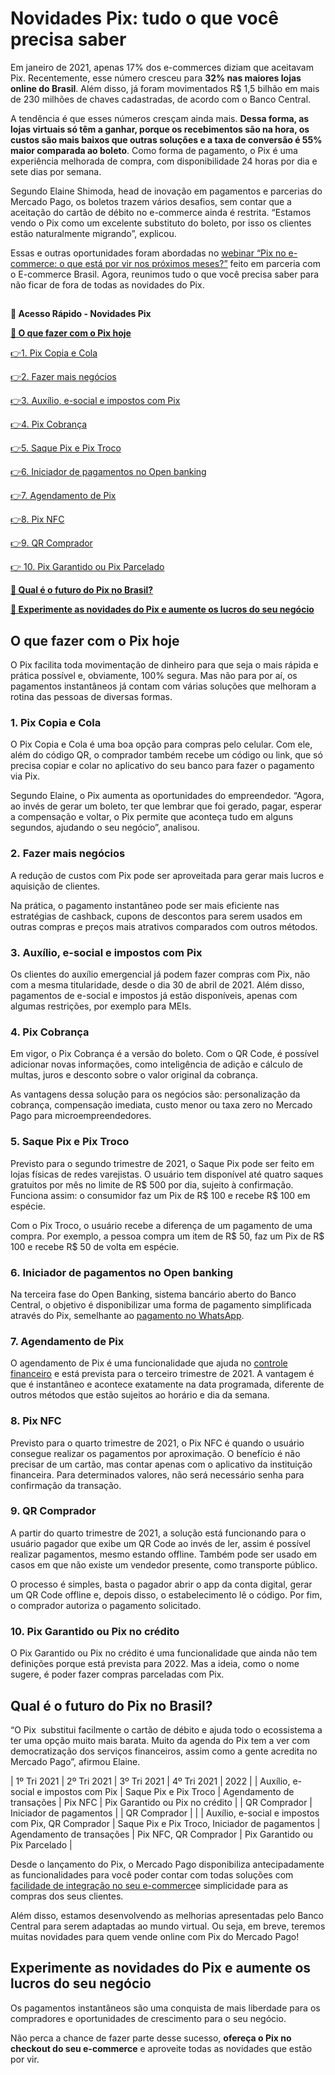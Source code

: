 # Novidades Pix: tudo o que você precisa saber

Em janeiro de 2021, apenas 17% dos e-commerces diziam que aceitavam  Pix. Recentemente, esse número cresceu para **32% nas maiores lojas online do Brasil**. Além disso, já foram movimentados R$ 1,5 bilhão em mais de 230 milhões de chaves cadastradas, de acordo com o Banco Central.

A tendência é que esses números cresçam ainda mais. **Dessa forma, as lojas virtuais só têm a ganhar, porque os recebimentos são na hora, os custos são mais baixos que outras soluções e a taxa de conversão é 55% maior comparada ao boleto**. Como forma de pagamento, o Pix é uma experiência melhorada de compra, com disponibilidade 24 horas por dia e sete dias por semana.

Segundo Elaine Shimoda, head de inovação em pagamentos e parcerias do Mercado Pago, os boletos trazem vários desafios, sem contar que a aceitação do cartão de débito no e-commerce ainda é restrita. “Estamos vendo o Pix como um excelente substituto do boleto, por isso os clientes estão naturalmente migrando”, explicou.

Essas e outras oportunidades foram abordadas no [webinar “Pix no e-commerce: o que está por vir nos próximos meses?”](https://www.youtube.com/watch?v=CnBpvggcpDU&t=139s) feito em parceria com o E-commerce Brasil. Agora, reunimos tudo o que você precisa saber para não ficar de fora de todas as novidades do Pix.

## 

**💙 Acesso Rápido - Novidades Pix**

**[🤔 O que fazer com o Pix hoje](#A)**

[](#B)[👉](#K)[1. Pix Copia e Cola](#B)

[](#C)[👉](#K)[2. Fazer mais negócios](#C)

[](#D)[👉](#K)[3. Auxílio, e-social e impostos com Pix](#D)

[](#E)[👉](#K)[4. Pix Cobrança](#E)

[](#F)[👉](#K)[5. Saque Pix e Pix Troco](#F)

[](#G)[👉](#K)[6. Iniciador de pagamentos no Open banking](#G)

[](#H)[👉](#K)[7. Agendamento de Pix](#H)

[](#I)[👉](#K)[8. Pix NFC](#I)

[](#J)[👉](#K)[9. QR Comprador](#J)

[👉 10. Pix Garantido ou Pix Parcelado](#K)

**[🤔 Qual é o futuro do Pix no Brasil?](#L)**

**[💙 Experimente as novidades do Pix e aumente os lucros do seu negócio](#M)**

[](#)
## O que fazer com o Pix hoje

O Pix facilita toda movimentação de dinheiro para que seja o mais rápida e prática possível e, obviamente, 100% segura. Mas não para por aí, os pagamentos instantâneos já contam com várias soluções que melhoram a rotina das pessoas de diversas formas.

### 

[](#)
### 1. Pix Copia e Cola

O Pix Copia e Cola é uma boa opção para compras pelo celular. Com ele, além do código QR, o comprador também recebe um código ou link, que só precisa copiar e colar no aplicativo do seu banco para fazer o pagamento via Pix.

Segundo Elaine, o Pix aumenta as oportunidades do empreendedor. “Agora, ao invés de gerar um boleto, ter que lembrar que foi gerado, pagar, esperar a compensação e voltar, o Pix permite que aconteça tudo em alguns segundos, ajudando o seu negócio”, analisou.

### 

[](#)
### 2. Fazer mais negócios

A redução de custos com Pix pode ser aproveitada para gerar mais lucros e aquisição de clientes.

Na prática, o pagamento instantâneo pode ser mais eficiente nas estratégias de cashback, cupons de descontos para serem usados em outras compras e preços mais atrativos comparados com outros métodos.

[](#)
### 3. Auxílio, e-social e impostos com Pix

Os clientes do auxílio emergencial já podem fazer compras com Pix, não com a mesma titularidade, desde o dia 30 de abril de 2021. Além disso, pagamentos de e-social e impostos já estão disponíveis, apenas com algumas restrições, por exemplo para MEIs.

[](#)
### 4. **Pix Cobrança**

Em vigor, o Pix Cobrança é a versão do boleto. Com o QR Code, é possível adicionar novas informações, como inteligência de adição e cálculo de multas, juros e desconto sobre o valor original da cobrança.

As vantagens dessa solução para os negócios são: personalização da cobrança, compensação imediata, custo menor ou taxa zero no Mercado Pago para microempreendedores.

[](#)
### 5. **Saque Pix e Pix Troco**

Previsto para o segundo trimestre de 2021, o Saque Pix pode ser feito em lojas físicas de redes varejistas. O usuário tem disponível até quatro saques gratuitos por mês no limite de R$ 500 por dia, sujeito à confirmação. Funciona assim: o consumidor faz um Pix de R$ 100 e recebe R$ 100 em espécie.

Com o Pix Troco, o usuário recebe a diferença de um pagamento de uma compra. Por exemplo, a pessoa compra um item de R$ 50, faz um Pix de R$ 100 e recebe R$ 50 de volta em espécie.

[](#)
### 6. Iniciador de pagamentos no Open banking

Na terceira fase do Open Banking, sistema bancário aberto do Banco Central, o objetivo é disponibilizar uma forma de pagamento simplificada através do Pix, semelhante ao [pagamento no WhatsApp](https://conteudo.mercadopago.com.br/pagamento-no-whatsapp-envie-e-receba-dinheiro-com-cartao-mercado-pago).

[](#)
### 7. Agendamento de Pix

O agendamento de Pix é uma funcionalidade que ajuda no [controle financeiro](https://meubolso.mercadopago.com.br/guia-pratico-financas-pessoais) e está prevista para o terceiro trimestre de 2021. A vantagem é que é instantâneo e acontece exatamente na data programada, diferente de outros métodos que estão sujeitos ao horário e dia da semana.

[](#)
### 8. **Pix NFC**

Previsto para o quarto trimestre de 2021, o Pix NFC é quando o usuário consegue realizar os pagamentos por aproximação. O benefício é não precisar de um cartão, mas contar apenas com o aplicativo da instituição financeira. Para determinados valores, não será necessário senha para confirmação da transação.

[](#)
### 9. **QR Comprador**

A partir do quarto trimestre de 2021, a solução está funcionando para o usuário pagador que exibe um QR Code ao invés de ler, assim é possível realizar pagamentos, mesmo estando offline. Também pode ser usado em casos em que não existe um vendedor presente, como transporte público.

O processo é simples, basta o pagador abrir o app da conta digital, gerar um QR Code offline e, depois disso, o estabelecimento lê o código. Por fim, o comprador autoriza o pagamento solicitado.

[](#)
### 10. Pix Garantido ou Pix no crédito

O Pix Garantido ou Pix no crédito é uma funcionalidade que ainda não tem definições porque está prevista para 2022. Mas a ideia, como o nome sugere, é poder fazer compras parceladas com Pix.

[](#)
## Qual é o futuro do Pix no Brasil?

“O Pix  substitui facilmente o cartão de débito e ajuda todo o ecossistema a ter uma opção muito mais barata. Muito da agenda do Pix tem a ver com democratização dos serviços financeiros, assim como a gente acredita no Mercado Pago”, afirmou Elaine.

| 1º Tri 2021 | 2º Tri 2021 | 3º Tri 2021 | 4º Tri 2021 | 2022 |
| Auxílio, e-social e impostos com Pix | Saque Pix e Pix Troco | Agendamento de transações | Pix NFC | Pix Garantido ou Pix no crédito |
| QR Comprador | Iniciador de pagamentos |  | QR Comprador |  |
| Auxílio, e-social e impostos com Pix, QR Comprador | Saque Pix e Pix Troco, Iniciador de pagamentos | Agendamento de transações | Pix NFC, QR Comprador | Pix Garantido ou Pix Parcelado |

Desde o lançamento do Pix, o Mercado Pago disponibiliza antecipadamente as funcionalidades para você poder contar com todas soluções com [facilidade de integração no seu e-commerce](https://empresas.mercadopago.com.br/vendas-com-mercado-pago-o-que-preciso-para-vender-com-pix-no-e-commerce)e simplicidade para as compras dos seus clientes.

Além disso, estamos desenvolvendo as melhorias apresentadas pelo Banco Central para serem adaptadas ao mundo virtual. Ou seja, em breve, teremos muitas novidades para quem vende online com Pix do Mercado Pago!

[](#)
## Experimente as novidades do Pix e aumente os lucros do seu negócio

Os pagamentos instantâneos são uma conquista de mais liberdade para os compradores e oportunidades de crescimento para o seu negócio.

Não perca a chance de fazer parte desse sucesso, **ofereça o Pix no checkout do seu e-commerce** e aproveite todas as novidades que estão por vir.